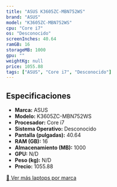 ```yaml
---
title: "ASUS K3605ZC-MBN752WS"
brand: "ASUS"
model: "K3605ZC-MBN752WS"
cpu: "Core i7"
os: "Desconocido"
screenInches: 40.64
ramGB: 16
storageMB: 1000
gpu: ""
weightKg: null
price: 1055.88
tags: ["ASUS", "Core i7", "Desconocido"]
---
```

## Especificaciones

- **Marca:** ASUS
- **Modelo:** K3605ZC-MBN752WS
- **Procesador:** Core i7
- **Sistema Operativo:** Desconocido
- **Pantalla (pulgadas):** 40.64
- **RAM (GB):** 16
- **Almacenamiento (MB):** 1000
- **GPU:** N/D
- **Peso (kg):** N/D
- **Precio:** 1055.88

[:rocket: Ver más laptops por marca](/brand/asus)
